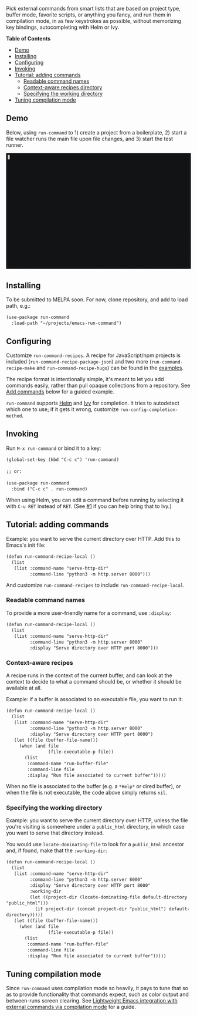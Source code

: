 Pick external commands from smart lists that are based on project type, buffer mode, favorite scripts, or anything you fancy, and run them in compilation mode, in as few keystrokes as possible, without memorizing key bindings, autocompleting with
Helm or Ivy.

<!-- markdown-toc start - Don't edit this section. Run M-x markdown-toc-refresh-toc -->

**Table of Contents**

- [Demo](#demo)
- [Installing](#installing)
- [Configuring](#configuring)
- [Invoking](#invoking)
- [Tutorial: adding commands](#tutorial-adding-commands)
  - [Readable command names](#readable-command-names)
  - [Context-aware recipes directory](#context-aware-recipes)
  - [Specifying the working directory](#specifying-the-working-directory)
- [Tuning compilation mode](#tuning-compilation-mode)

<!-- markdown-toc end -->

## Demo

Below, using `run-command` to 1) create a project from a boilerplate, 2) start a file watcher runs the main file upon file changes, and 3) start the test runner.

![Demo](./demo.gif)

## Installing

To be submitted to MELPA soon. For now, clone repository, and add to load path, e.g.:

```emacs-lisp
(use-package run-command
  :load-path "~/projects/emacs-run-command")
```

## Configuring

Customize `run-command-recipes`. A recipe for JavaScript/npm projects is included (`run-command-recipe-package-json`) and two more (`run-command-recipe-make` and `run-command-recipe-hugo`) can be found in the [examples](./examples).

The recipe format is intentionally simple, it's meant to let you add commands easily, rather than pull opaque collections from a repository. See [Add commands](#add-commands) below for a guided example.

`run-command` supports [Helm](https://github.com/emacs-helm/helm/) and [Ivy](https://github.com/abo-abo/swiper) for completion. It tries to autodetect which one to use; if it gets it wrong, customize `run-config-completion-method`.

## Invoking

Run `M-x run-command` or bind it to a key:

```emacs-lisp
(global-set-key (kbd "C-c c") 'run-command)

;; or:

(use-package run-command
  :bind ("C-c c" . run-command)
```

When using Helm, you can edit a command before running by selecting it with `C-u RET` instead of `RET`. (See [#1](https://github.com/bard/emacs-run-command/issues) if you can help bring that to Ivy.)

## Tutorial: adding commands

Example: you want to serve the current directory over HTTP. Add this to Emacs's init file:

```emacs-lisp
(defun run-command-recipe-local ()
  (list
   (list :command-name "serve-http-dir"
         :command-line "python3 -m http.server 8000")))
```

And customize `run-command-recipes` to include `run-command-recipe-local`.

### Readable command names

To provide a more user-friendly name for a command, use `:display`:

```emacs-lisp
(defun run-command-recipe-local ()
  (list
   (list :command-name "serve-http-dir"
         :command-line "python3 -m http.server 8000"
         :display "Serve directory over HTTP port 8000")))
```

### Context-aware recipes

A recipe runs in the context of the current buffer, and can look at the context to decide to what a command should be, or whether it should be available at all.

Example: if a buffer is associated to an executable file, you want to run it:

```emacs-lisp
(defun run-command-recipe-local ()
  (list
   (list :command-name "serve-http-dir"
         :command-line "python3 -m http.server 8000"
         :display "Serve directory over HTTP port 8000")
   (let ((file (buffer-file-name)))
     (when (and file
                (file-executable-p file))
       (list
        :command-name "run-buffer-file"
        :command-line file
        :display "Run file associated to current buffer")))))
```

When no file is associated to the buffer (e.g. a `*Help*` or dired buffer), or when the file is not executable, the code above simply returns `nil`.

### Specifying the working directory

Example: you want to serve the current directory over HTTP, unless the file you're visiting is somewhere under a `public_html` directory, in which case you want to serve that directory instead.

You would use `locate-dominating-file` to look for a `public_html` ancestor and, if found, make that the `:working-dir`:

```emacs-lisp
(defun run-command-recipe-local ()
  (list
   (list :command-name "serve-http-dir"
         :command-line "python3 -m http.server 8000"
         :display "Serve directory over HTTP port 8000"
         :working-dir
         (let ((project-dir (locate-dominating-file default-directory "public_html")))
           (if project-dir (concat project-dir "public_html") default-directory)))))
   (let ((file (buffer-file-name)))
     (when (and file
                (file-executable-p file))
       (list
        :command-name "run-buffer-file"
        :command-line file
        :display "Run file associated to current buffer")))))
```

## Tuning compilation mode

Since `run-command` uses compilation mode so heavily, it pays to tune that so as to provide functionality that commands expect, such as color output and between-runs screen clearing. See [Lightweight Emacs integration with external commands via compilation mode](https://massimilianomirra.com/notes/lightweight-emacs-integration-with-external-commands-via-compilation-mode/) for a guide.
